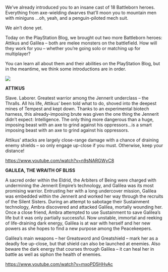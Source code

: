 We’ve already introduced you to an insane cast of 18 Battleborn heroes. Everything from axe-wielding dwarves that’ll moon you to mountain men with miniguns …oh, yeah, and a penguin-piloted mech suit.

We ain’t done yet.

Today on the PlayStation Blog, we brought out two more Battleborn heroes: Attikus and Galilea – both are melee monsters on the battlefield. How will they work for you – whether you’re going solo or matching up for multiplayer?

You can learn all about them and their abilities on the PlayStation Blog, but in the meantime, we think some introductions are in order.

<img src="battleborn_attikus_galilea_group.jpg">

**ATTIKUS**

Slave. Laborer. Greatest warrior among the Jennerit underclass – the Thralls. All his life, Attikus’ been told what to do, shoved into the deepest mines of Tempest and kept down. Thanks to an experimental biotech harness, this already-imposing brute was given the one thing the Jennerit didn’t expect: Intelligence. The only thing more dangerous than a huge, imposing beast with an axe to grind against his oppressors…is a smart imposing beast with an axe to grind against his oppressors.

Attikus’ attacks are largely close-range damage with a chance of draining enemy shields – so only engage up-close if you must. Otherwise, keep your distance!

https://www.youtube.com/watch?v=n9sNARGWyC8

**GALILEA, THE WRAITH OF BLISS**

A sacred order within the Eldrid, the Arbiters of Being were charged with undermining the Jennerit Empire’s technology, and Galilea was its most promising warrior. Entrusting her with a long undercover mission, Galilea was embedded within the Jennerit and worked her way through the recruits of the Silent Sisters. During an attempt to sabotage their Sustainment technology, Ambra discovered and attacked Galilea, mortally wounding her. Once a close friend, Ambra attempted to use Sustainment to save Galilea’s life but it was only partially successful. Now unstable, immortal and reeking of life-draining dark energy, Galilea is at war with herself and her new powers as she hopes to find a new purpose among the Peacekeepers.

Galilea’s main weapons – her Greatsword and Greatshield – mark her as a deadly foe up-close, but that shield can also be launched at enemies. Also beware the dark energy that courses through Galilea – it can heal her in battle as well as siphon the health of enemies.

https://www.youtube.com/watch?v=mxoPD5HHvAc

